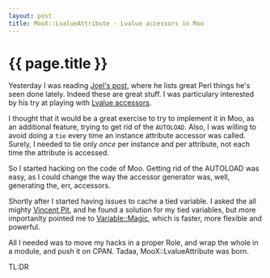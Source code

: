 ```yaml
---
layout: post
title: MooX::LvalueAttribute - Lvalue accessors in Moo
---
```


# {{ page.title }}

Yesterday I was reading [Joel's
post](http://blogs.perl.org/users/joel_berger/2013/02/in-the-name-of-create-great-things-in-perl.html),
where he lists great Perl things he's seen done lately. Indeed these are great
stuff. I was particulary interested by his try at playing with [Lvalue accessors](https://gist.github.com/jberger/4740303).

I thought that it would be a great exercise to try to implement it in Moo, as
an additional feature, trying to get rid of the `AUTOLOAD`. Also, I was willing
to avoid doing a `tie` every time an instance attribute accessor was called.
Surely, I needed to tie only *once* per instance and per attribute, not each
time the attribute is accessed.

So I started hacking on the code of Moo. Getting rid of the AUTOLOAD was easy,
as I could change the way the accessor generator was, well, generating the,
err, accessors.

Shortly after I started having issues to cache a tied variable. I asked the all
mighty [Vincent Pit](https://metacpan.org/author/VPIT), and he found a solution
for my tied variables, but more importanlty pointed me to
[Variable::Magic](https://metacpan.org/module/Variable::Magic), which is
faster, more flexible and powerful.

All I needed was to move my hacks in a proper Role, and wrap the whole in a
module, and push it on CPAN. Tadaa, MooX::LvalueAttribute was born.

TL:DR


